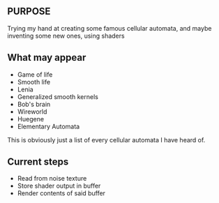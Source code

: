 ## PURPOSE
Trying my hand at creating some famous cellular automata, and maybe inventing some new ones, using shaders

## What may appear
- Game of life
- Smooth life
- Lenia 
- Generalized smooth kernels
- Bob's brain
- Wireworld
- Huegene
- Elementary Automata

This is obviously just a list of every cellular automata I have heard of.

## Current steps
- Read from noise texture
- Store shader output in buffer
- Render contents of said buffer